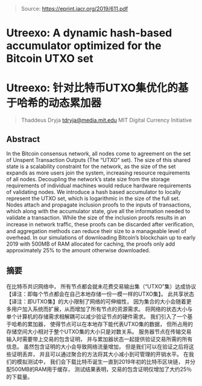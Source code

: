 > Source: https://eprint.iacr.org/2019/611.pdf

# Utreexo: A dynamic hash-based accumulator optimized for the Bitcoin UTXO set

# Utreexo: 针对比特币UTXO集优化的基于哈希的动态累加器

> Thaddeus Dryja tdryja@media.mit.edu
> MIT Digital Currency Initiative

## Abstract 
In the Bitcoin consensus network, all nodes come to agreement on the set of Unspent Transaction Outputs (The “UTXO” set). 
The size of this shared state is a scalability constraint for the network, as the size of the set expands as more users join the system, increasing resource requirements of all nodes.
Decoupling the network’s state size from the storage requirements of individual machines would reduce hardware requirements of validating nodes.
We introduce a hash based accumulator to locally represent the UTXO set, which is logarithmic in the size of the full set.
Nodes attach and propagate inclusion proofs to the inputs of transactions, which along with the accumulator state, give all the information needed to validate a transaction.
While the size of the inclusion proofs results in an increase in network traﬃc, these proofs can be discarded after veriﬁcation, and aggregation methods can reduce their size to a manageable level of overhead.
In our simulations of downloading Bitcoin’s blockchain up to early 2019 with 500MB of RAM allocated for caching, the proofs only add approximately 25% to the amount otherwise downloaded.

## 摘要
在比特币共识网络中，
所有节点都会就未花费交易输出集（“UTXO”集）达成协议
【译注：即每个节点都会在自己本地存储一份一模一样的UTXO集】。
此共享状态【译注：即UTXO集】的大小限制了网络的可伸缩性，
因为集合的大小会随着更多用户加入系统而扩展，从而增加了所有节点的资源需求。
将网络的状态大小与单个计算机的存储需求相解耦可以减少验证节点的硬件需求。
我们引入了一个基于哈希的累加器，
使得节点可以在本地存下能代表UTXO集的数据，
但所占用的存储空间大小相对于整个UTXO集的大小只是对数关系。
服务器节点在传输交易输入时需要带上交易的包含证明，
并与累加器状态一起提供验证交易所需的所有信息。
虽然包含证明的大小会导致网络流量增加，
但是我们可以在验证之后将这些证明丢弃，
并且可以通过聚合的方法将其大小减小到可管理的开销水平。
在我们的模拟测试中，
我们会下载比特币诞生一直到2019年初的比特币区块链，
并分配500MB的RAM用于缓存，
测试结果表明，交易的包含证明仅增加了大约25％的下载量。
